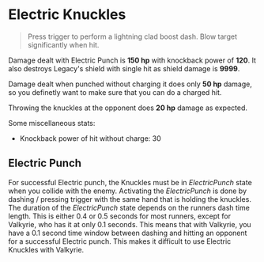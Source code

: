 
# Electric Knuckles

> Press trigger to perform a lightning clad boost dash. Blow target significantly when hit.

Damage dealt with Electric Punch is **150 hp** with knockback power of **120**. It also destroys Legacy's shield with single hit as shield damage is **9999**.

Damage dealt when punched without charging it does only **50 hp** damage, so you definetly want to make sure that you can do a charged hit.

Throwing the knuckles at the opponent does **20 hp** damage as expected.

Some miscellaneous stats:

* Knockback power of hit without charge: 30


## Electric Punch 

For successful Electric punch, the Knuckles must be in *ElectricPunch* state when you collide with the enemy. Activating the *ElectricPunch* is done by dashing / pressing trigger with the same hand that is holding the knuckles. The duration of the *ElectricPunch* state depends on the runners dash time length. This is either 0.4 or 0.5 seconds for most runners, except for Valkyrie, who has it at only 0.1 seconds. This means that with Valkyrie, you have a 0.1 second time window between dashing and hitting an opponent for a successful Electric punch. This makes it difficult to use Electric Knuckles with Valkyrie.



